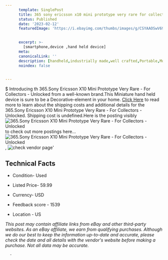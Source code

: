 ```yaml
---
      template: SinglePost
      title: 365 sony ericsson x10 mini prototype very rare for collectors unlocked
      status: Published
      date: '2023-02-12'
      featuredImage: 'https://i.ebayimg.com/thumbs/images/g/CSYAAOSwV69j53Sy/s-l225.jpg'
       

      excerpt: >-
        [smartphone,device ,hand held device]
      meta:
      canonicalLink: ''
      description: [handheld,industrially made,well crafted,Portable,Mobile,Compact,Convenient,Lightweight,Maneuverable,Man-portable,Miniature,Carriable,Hand-held,Light,Holdable,Transportable,Mobile device,Pocket-sized,On-the-go,Wireless,Cordless,Compact size,Convenient size, smartphone,device ,hand held device]
      noindex: false
      

---
```

$
      Introducing th 365.Sony Ericsson X10 Mini Prototype  Very Rare - For Collectors - Unlocked from a well-known brand.This Miniature hand held device is sure to be a Decorative-element in your home. [Click Here](https://www.ebay.com/itm/165933850798?hash=item26a26da0ae%3Ag%3ACSYAAOSwV69j53Sy&mkevt=1&mkcid=1&mkrid=711-53200-19255-0&campid=%253CePNCampaignId%253E&customid=%253CreferenceId%253E&toolid=10049) to read more to learn about the shipping costs and additional details for the 365.Sony Ericsson X10 Mini Prototype  Very Rare - For Collectors - Unlocked. Shipping cost is undefined.Here is the posting visibly ![365.Sony Ericsson X10 Mini Prototype  Very Rare - For Collectors - Unlocked](https://i.ebayimg.com/thumbs/images/g/CSYAAOSwV69j53Sy/s-l225.jpg) to check out more postings here... ![365.Sony Ericsson X10 Mini Prototype  Very Rare - For Collectors - Unlocked](https://i.ebayimg.com/images/g/CSYAAOSwV69j53Sy/s-l1600.jpg), ![check vendor page](https://origin-galleryplus.ebayimg.com/ws/web/165933850798_2_0_1/225x225.jpg,https://origin-galleryplus.ebayimg.com/ws/web/165933850798_3_0_1/225x225.jpg,https://origin-galleryplus.ebayimg.com/ws/web/165933850798_4_0_1/225x225.jpg,https://origin-galleryplus.ebayimg.com/ws/web/165933850798_5_0_1/225x225.jpg,https://origin-galleryplus.ebayimg.com/ws/web/165933850798_6_0_1/225x225.jpg,https://origin-galleryplus.ebayimg.com/ws/web/165933850798_7_0_1/225x225.jpg,https://origin-galleryplus.ebayimg.com/ws/web/165933850798_8_0_1/225x225.jpg)'

      

 ## Technical Facts 



     
      

 - Condition- Used 


      

 - Listed Price- 59.99 


      

 - Currency- USD 


      

 - Feedback score - 1539 


      

 - Location - US 


      
      

 *_This post may contain affiliate links from eBay and other third-party websites. As an eBay affiliate, we earn from qualifying purchases. Although we do our best to keep the information up-to-date and accurate, please check the date and all details with the vendor's website before making a purchase. Not all data may be accurate._*




      -
